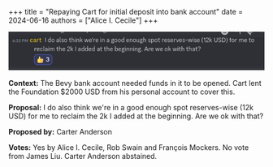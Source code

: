 +++
title = "Repaying Cart for initial deposit into bank account"
date = 2024-06-16
authors = ["Alice I. Cecile"]
+++

![Repaying Cart for initial deposit into bank account](repaying_cart_initial_deposit.png)

**Context:** The Bevy bank account needed funds in it to be opened. Cart lent the Foundation $2000 USD from his personal account to cover this.

**Proposal:**  I do also think we're in a good enough spot reserves-wise (12k USD) for me to reclaim the 2k I added at the beginning. Are we ok with that?

**Proposed by:** Carter Anderson

**Votes:** Yes by Alice I. Cecile, Rob Swain and François Mockers. No vote from James Liu. Carter Anderson abstained.
